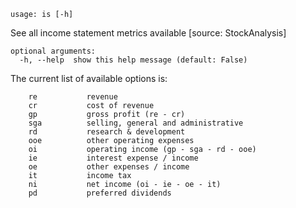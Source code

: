 ```text
usage: is [-h]
```

See all income statement metrics available [source: StockAnalysis]

```
optional arguments:
  -h, --help  show this help message (default: False)
```
The current list of available options is:

        re           revenue
        cr           cost of revenue
        gp           gross profit (re - cr)
        sga          selling, general and administrative
        rd           research & development
        ooe          other operating expenses
        oi           operating income (gp - sga - rd - ooe)
        ie           interest expense / income
        oe           other expenses / income
        it           income tax
        ni           net income (oi - ie - oe - it)
        pd           preferred dividends